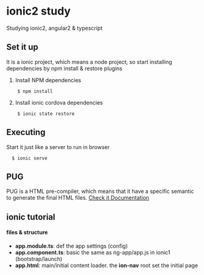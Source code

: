 # ionic2 study
Studying ionic2, angular2 & typescript


## Set it up

It is a ionic project, which means a node project, so start installing dependencies by npm install & restore plugins 

1. Install NPM dependencies
```shell
    $ npm install
```

2. Install ionic cordova dependencies
```shell
    $ ionic state restore
```


## Executing

Start it just like a server to run in browser
```shell
  $ ionic serve
```


## PUG

PUG is a HTML pre-compiler, which means that it have a specific semantic to generate the final HTML files.
[Check it Documentation](https://pugjs.org)

## ionic tutorial

#### files & structure

* __app.module.ts__: def the app settings (config)
* __app.component.ts__: basic the same as ng-app/app.js in ionic1 (bootstrap/launch)
* __app.html__: main/initial content loader. the __ion-nav__ root set the initial page

